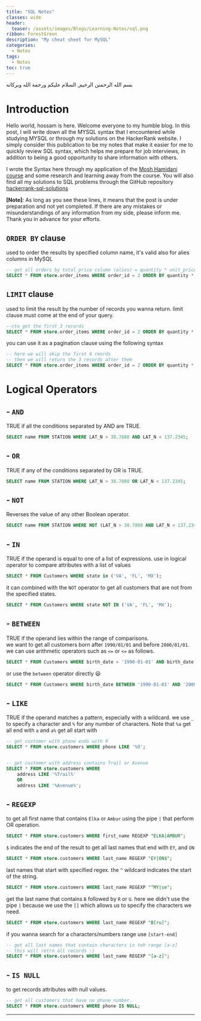 ```yaml
---
title: "SQL Notes"
classes: wide
header:
  teaser: /assets/images/Blogs/Learning-Notes/sql.png
ribbon: ForestGreen
description: "My cheat sheet for MySQL"
categories:
  - Notes
tags:
  - Notes
toc: true
---
```

بسم الله الرحمنن الرحيم, السلام عليكم ورحمة الله وبركاته

# Introduction

Hello world, hossam is here. Welcome everyone to my humble blog. In this post, I will write down all the MYSQL syntax that I encountered while studying MYSQL or through my solutions on the HackerRank website. I simply consider this publication to be my notes that make it easier for me to quickly review SQL syntax, which helps me prepare for job interviews, in addition to being a good opportunity to share information with others.

I wrote the Syntax here through my application of the [Mosh Hamidani course](https://codewithmosh.com/p/complete-sql-mastery) and some research and learning away from the course. You will also find all my solutions to SQL problems through the GitHub repository [hackerrank-sql-solutions](https://github.com/0xGhazy/hackerrank-sql-solutions)

**[Note]**: As long as you see these lines, it means that the post is under preparation and not yet completed. If there are any mistakes or misunderstandings of any information from my side, please inform me. Thank you in advance for your efforts.


## `ORDER BY` clause
used to order the results by specified column name, it's valid also for alies columns in MySQL
```sql
-- get all orders by total_price column (alies) = quantity * unit_price 
SELECT * FROM store.order_items WHERE order_id = 2 ORDER BY quantity * unit_price desc;
```

## `LIMIT` clause
used to limit the result by the number of records you wanna return.
limit clause must come at the end of your query.
```sql
--cto get the first 3 records
SELECT * FROM store.order_items WHERE order_id = 2 ORDER BY quantity * unit_price desc LIMIT 3;
```
you can use it as a pagination clause using the following syntax
```sql
-- here we will skip the first 6 reords
-- then we will return the 3 records after them
SELECT * FROM store.order_items WHERE order_id = 2 ORDER BY quantity * unit_price desc LIMIT 6, 3;
```

# Logical Operators


## - `AND`
TRUE if all the conditions separated by AND are TRUE.
```sql
SELECT name FROM STATION WHERE LAT_N > 38.7880 AND LAT_N < 137.2345;
```

## - `OR`
TRUE if any of the conditions separated by OR is TRUE.
```sql
SELECT name FROM STATION WHERE LAT_N > 38.7880 OR LAT_N < 137.2345;
```

## - `NOT`
Reverses the value of any other Boolean operator.
```sql
SELECT name FROM STATION WHERE NOT (LAT_N > 38.7880 AND LAT_N < 137.2345);
```

## - `IN`
TRUE if the operand is equal to one of a list of expressions.
use in logical operator to compare attributes with a list of values
```sql
SELECT * FROM Customers WHERE state in ('VA', 'FL', 'MX');
```
it can combined with the `NOT` operator to get all customers that are not from the specified states.
```sql
SELECT * FROM Customers WHERE state NOT IN ('VA', 'FL', 'MX');
```

## - `BETWEEN`
TRUE if the operand lies within the range of comparisons.	
we want to get all customers born after `1990/01/01` and before `2000/01/01`. we can use arithmetic operators such as `<=` or `<=` as follows.
```sql
SELECT * FROM Customers WHERE birth_date > '1990-01-01' AND birth_date < '2000-01-01';
```
or use the `between` operator directly 😃
```sql
SELECT * FROM Customers WHERE birth_date BETWEEN '1990-01-01' AND '2000-01-01';
```

## - `LIKE`
TRUE if the operand matches a pattern, especially with a wildcard. we use `_` to specify a character and `%` for any number of characters. Note that `%a` get all end with `a` and `a%` get all start with
```sql
-- get customer with phone ends with 9
SELECT * FROM store.customers WHERE phone LIKE '%9';


-- get customer with address contains Trail or Avenue
SELECT * FROM store.customers WHERE 
    address LIKE '%Trail%'
    OR
    address LIKE '%Avenue%';
```

## - `REGEXP`
to get all first name that contains `Elka` or `Ambur` using the pipe `|` that perform OR operation.
```sql
SELECT * FROM store.customers WHERE first_name REGEXP "ELKA|AMBUR";
```
`$` indicates the end of the result to get all last names that end with `EY`, and `ON`
```sql
SELECT * FROM store.customers WHERE last_name REGEXP "EY|ON$";
```
last names that start with specified regex. the `^` wildcard indicates the start of the string.
```sql
SELECT * FROM store.customers WHERE last_name REGEXP "^MY|se";
```
get the last name that contains `B` followed by `R` or `U`.
here we didn't use the pipe `|` because we use the `[]` which allows us to specify the characters we need.
```sql
SELECT * FROM store.customers WHERE last_name REGEXP "B[ru]";
```
if you wanna search for a characters/numbers range use `[start-end]`
```sql
-- get all last names that contain characters in teh range [a-z]
-- this will retrn all records :)
SELECT * FROM store.customers WHERE last_name REGEXP "[a-z]";
```

## - `IS NULL`
to get records attributes with null values.

```sql
-- get all customers that have no phone number.
SELECT * FROM store.customers WHERE phone IS NULL;
```

---
